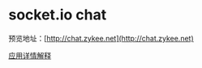 # socket.io chat

预览地址：[http://chat.zykee.net](http://chat.zykee.net)

[应用详情解释](https://zykee.net/post/40350.html)
